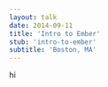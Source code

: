 ```yaml
---
layout: talk
date: 2014-09-11
title: 'Intro to Ember'
stub: 'intro-to-ember'
subtitle: 'Boston, MA'
---
```


hi